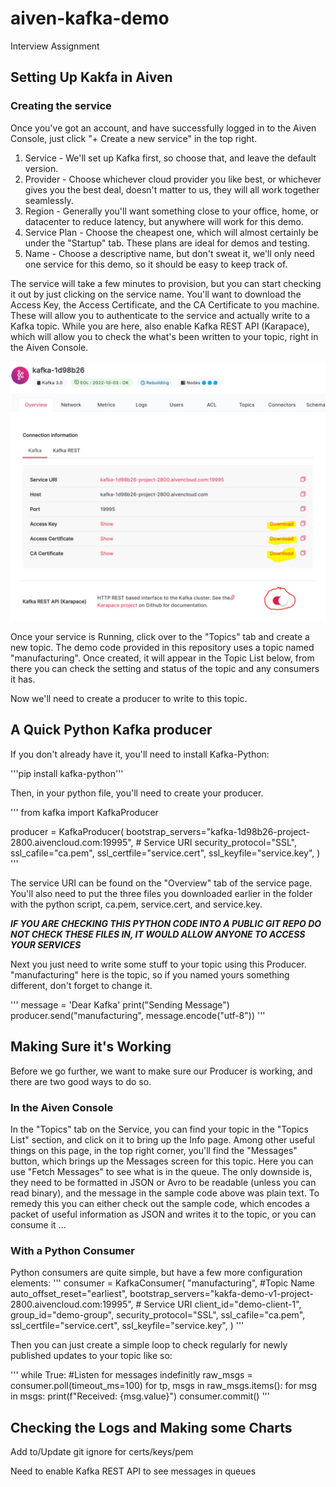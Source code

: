 # aiven-kafka-demo
Interview Assignment

## Setting Up Kakfa in Aiven

### Creating the service

Once you've got an account, and have successfully logged in to the Aiven Console, just click "+ Create a new service" in the top right.

1. Service - We'll set up Kafka first, so choose that, and leave the default version.
2. Provider - Choose whichever cloud provider you like best, or whichever gives you the best deal, doesn't matter to us, they will all work together seamlessly.
3. Region - Generally you'll want something close to your office, home, or datacenter to reduce latency, but anywhere will work for this demo.
4. Service Plan - Choose the cheapest one, which will almost certainly be under the "Startup" tab. These plans are ideal for demos and testing.
5. Name - Choose a descriptive name, but don't sweat it, we'll only need one service for this demo, so it should be easy to keep track of.

The service will take a few minutes to provision, but you can start checking it out by just clicking on the service name. You'll want to download the Access Key, the Access Certificate, and the CA Certificate to you machine. These will allow you to authenticate to the service and actually write to a Kafka topic. While you are here, also enable Kafka REST API (Karapace), which will allow you to check the what's been written to your topic, right in the Aiven Console.

![Download Keys and Certs](/images/Certs.jpg)

Once your service is Running, click over to the "Topics" tab and create a new topic. The demo code provided in this repository uses a topic named "manufacturing". Once created, it will appear in the Topic List below, from there you can check the setting and status of the topic and any consumers it has.

Now we'll need to create a producer to write to this topic.

## A Quick Python Kafka producer

If you don't already have it, you'll need to install Kafka-Python:

  '''pip install kafka-python'''

Then, in your python file, you'll need to create your producer.

  '''
  from kafka import KafkaProducer

  producer = KafkaProducer(
      bootstrap_servers="kafka-1d98b26-project-2800.aivencloud.com:19995", # Service URI
      security_protocol="SSL",
      ssl_cafile="ca.pem",
      ssl_certfile="service.cert",
      ssl_keyfile="service.key",
  )
  '''

The service URI can be found on the "Overview" tab of the service page. You'll also need to put the three files you downloaded earlier in the folder with the python script, ca.pem, service.cert, and service.key.

***IF YOU ARE CHECKING THIS PYTHON CODE INTO A PUBLIC GIT REPO DO NOT CHECK THESE FILES IN, IT WOULD ALLOW ANYONE TO ACCESS YOUR SERVICES***

Next you just need to write some stuff to your topic using this Producer. "manufacturing" here is the topic, so if you named yours something different, don't forget to change it.

  '''
  message = 'Dear Kafka'
  print("Sending Message")
  producer.send("manufacturing", message.encode("utf-8"))
  '''

## Making Sure it's Working
Before we go further, we want to make sure our Producer is working, and there are two good ways to do so.

### In the Aiven Console

In the "Topics" tab on the Service, you can find your topic in the "Topics List" section, and click on it to bring up the Info page. Among other useful things on this page, in the top right corner, you'll find the "Messages" button, which brings up the Messages screen for this topic. Here you can use "Fetch Messages" to see what is in the queue. The only downside is, they need to be formatted in JSON or Avro to be readable (unless you can read binary), and the message in the sample code above was plain text. To remedy this you can either check out the sample code, which encodes a packet of useful information as JSON and writes it to the topic, or you can consume it ...

### With a Python Consumer

Python consumers are quite simple, but have a few more configuration elements:
  '''
  consumer = KafkaConsumer(
      "manufacturing", #Topic Name
      auto_offset_reset="earliest",
      bootstrap_servers="kakfa-demo-v1-project-2800.aivencloud.com:19995", # Service URI
      client_id="demo-client-1",
      group_id="demo-group",
      security_protocol="SSL",
      ssl_cafile="ca.pem",
      ssl_certfile="service.cert",
      ssl_keyfile="service.key",
  )
  '''

Then you can just create a simple loop to check regularly for newly published updates to your topic like so:

  '''
  while True: #Listen for messages indefinitly
      raw_msgs = consumer.poll(timeout_ms=100)
      for tp, msgs in raw_msgs.items():
          for msg in msgs:
              print(f"Received: {msg.value}")
      consumer.commit()
  '''

## Checking the Logs and Making some Charts


Add to/Update git ignore for certs/keys/pem

Need to enable Kafka REST API to see messages in queues
